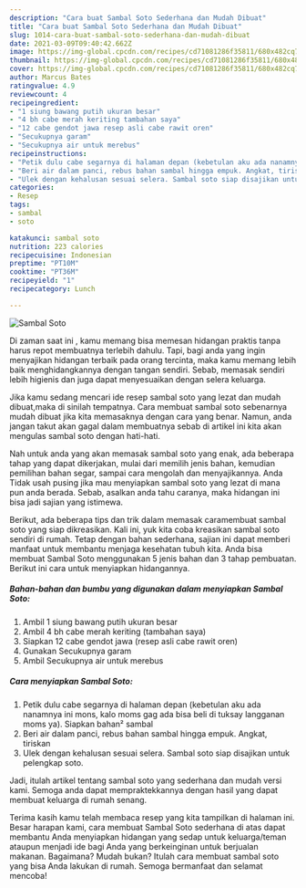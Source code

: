 ```yaml
---
description: "Cara buat Sambal Soto Sederhana dan Mudah Dibuat"
title: "Cara buat Sambal Soto Sederhana dan Mudah Dibuat"
slug: 1014-cara-buat-sambal-soto-sederhana-dan-mudah-dibuat
date: 2021-03-09T09:40:42.662Z
image: https://img-global.cpcdn.com/recipes/cd71081286f35811/680x482cq70/sambal-soto-foto-resep-utama.jpg
thumbnail: https://img-global.cpcdn.com/recipes/cd71081286f35811/680x482cq70/sambal-soto-foto-resep-utama.jpg
cover: https://img-global.cpcdn.com/recipes/cd71081286f35811/680x482cq70/sambal-soto-foto-resep-utama.jpg
author: Marcus Bates
ratingvalue: 4.9
reviewcount: 4
recipeingredient:
- "1 siung bawang putih ukuran besar"
- "4 bh cabe merah keriting tambahan saya"
- "12 cabe gendot jawa resep asli cabe rawit oren"
- "Secukupnya garam"
- "Secukupnya air untuk merebus"
recipeinstructions:
- "Petik dulu cabe segarnya di halaman depan (kebetulan aku ada nanamnya ini mons, kalo moms gag ada bisa beli di tuksay langganan moms ya). Siapkan bahan² sambal"
- "Beri air dalam panci, rebus bahan sambal hingga empuk. Angkat, tiriskan"
- "Ulek dengan kehalusan sesuai selera. Sambal soto siap disajikan untuk pelengkap soto."
categories:
- Resep
tags:
- sambal
- soto

katakunci: sambal soto 
nutrition: 223 calories
recipecuisine: Indonesian
preptime: "PT10M"
cooktime: "PT36M"
recipeyield: "1"
recipecategory: Lunch

---
```



![Sambal Soto](https://img-global.cpcdn.com/recipes/cd71081286f35811/680x482cq70/sambal-soto-foto-resep-utama.jpg)

Di zaman  saat ini , kamu memang bisa memesan hidangan praktis tanpa harus repot membuatnya terlebih dahulu. Tapi, bagi anda yang ingin menyajikan hidangan terbaik pada orang tercinta, maka kamu memang lebih baik menghidangkannya dengan tangan sendiri. Sebab, memasak sendiri lebih higienis dan juga dapat menyesuaikan dengan selera keluarga.

Jika kamu sedang mencari ide resep sambal soto yang lezat dan mudah dibuat,maka di sinilah tempatnya. Cara membuat sambal soto  sebenarnya mudah dibuat jika kita memasaknya dengan cara yang benar. Namun, anda jangan takut akan gagal dalam membuatnya 
sebab di artikel ini kita akan mengulas sambal soto dengan hati-hati.  



Nah untuk anda yang akan memasak sambal soto yang enak, ada beberapa tahap yang dapat dikerjakan, mulai dari memilih jenis bahan, kemudian pemilihan bahan segar, sampai cara mengolah dan menyajikannya. Anda Tidak usah pusing jika mau menyiapkan sambal soto yang lezat di mana pun anda berada. Sebab, asalkan anda  tahu caranya, maka hidangan ini bisa jadi sajian yang istimewa.

Berikut, ada beberapa tips dan trik dalam memasak caramembuat sambal soto yang siap dikreasikan. Kali ini, yuk kita coba kreasikan sambal soto sendiri di rumah. Tetap dengan bahan sederhana, sajian ini dapat memberi manfaat untuk membantu menjaga kesehatan tubuh kita. Anda bisa membuat Sambal Soto menggunakan 5 jenis bahan dan 3 tahap pembuatan. Berikut ini cara untuk menyiapkan hidangannya.

<!--inarticleads1-->

##### Bahan-bahan dan bumbu yang digunakan dalam menyiapkan Sambal Soto:

1. Ambil 1 siung bawang putih ukuran besar
1. Ambil 4 bh cabe merah keriting (tambahan saya)
1. Siapkan 12 cabe gendot jawa (resep asli cabe rawit oren)
1. Gunakan Secukupnya garam
1. Ambil Secukupnya air untuk merebus




<!--inarticleads2-->

##### Cara menyiapkan Sambal Soto:

1. Petik dulu cabe segarnya di halaman depan (kebetulan aku ada nanamnya ini mons, kalo moms gag ada bisa beli di tuksay langganan moms ya). Siapkan bahan² sambal
1. Beri air dalam panci, rebus bahan sambal hingga empuk. Angkat, tiriskan
1. Ulek dengan kehalusan sesuai selera. Sambal soto siap disajikan untuk pelengkap soto.




Jadi, itulah artikel tentang  sambal soto  yang sederhana dan mudah versi kami. Semoga anda dapat mempraktekkannya dengan hasil yang dapat membuat keluarga di rumah senang. 

Terima kasih kamu telah membaca resep yang kita tampilkan di halaman ini. Besar harapan kami, cara membuat  Sambal Soto sederhana di atas dapat membantu Anda menyiapkan hidangan yang sedap untuk keluarga/teman ataupun menjadi ide bagi Anda yang berkeinginan untuk berjualan makanan. Bagaimana? Mudah bukan? Itulah cara membuat sambal soto yang bisa Anda lakukan di rumah. Semoga bermanfaat dan selamat mencoba!

